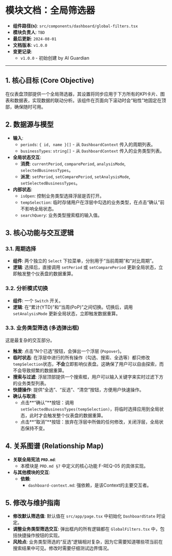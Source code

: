 
# 模块文档：全局筛选器

- **组件路径(s)**: `src/components/dashboard/global-filters.tsx`
- **模块负责人**: `TBD`
- **最后更新**: `2024-08-01`
- **文档版本**: `v1.0.0`
- **变更记录**:
  - `v1.0.0` - 初始创建 by AI Guardian

---

## 1. 核心目标 (Core Objective)
在仪表盘顶部提供一个全局筛选器，其设置将同步应用于下方所有的KPI卡片、图表和数据表，实现数据的联动分析。该组件在页面向下滚动时会“粘性”地固定在顶部，确保随时可用。

## 2. 数据源与模型
- **输入**:
  - `periods`: `{ id, name }[]` - 从 `DashboardContext` 传入的周期列表。
  - `businessTypes`: `string[]` - 从 `DashboardContext` 传入的业务类型列表。
- **全局状态交互**:
  - **消费**: `currentPeriod`, `comparePeriod`, `analysisMode`, `selectedBusinessTypes`。
  - **派发**: `setPeriod`, `setComparePeriod`, `setAnalysisMode`, `setSelectedBusinessTypes`。
- **内部状态**:
  - `isOpen`: 控制业务类型选择浮层是否打开。
  - `tempSelection`: 临时存储用户在浮层中勾选的业务类型，在点击“确认”前不影响全局状态。
  - `searchQuery`: 业务类型搜索框的输入值。

## 3. 核心功能与交互逻辑
### 3.1. 周期选择
- **组件**: 两个独立的 `Select` 下拉菜单，分别用于“当前周期”和“对比周期”。
- **逻辑**: 选择后，直接调用 `setPeriod` 或 `setComparePeriod` 更新全局状态，立即触发整个仪表盘的数据重算。

### 3.2. 分析模式切换
- **组件**: 一个 `Switch` 开关。
- **逻辑**: 在“累计(YTD)”和“当周(PoP)”之间切换。切换后，调用 `setAnalysisMode` 更新全局状态，立即触发数据重算。

### 3.3. 业务类型筛选 (多选弹出框)
这是最复杂的交互部分。
- **触发**: 点击“N个已选”按钮，会弹出一个浮层 (`Popover`)。
- **临时状态**: 在浮层中进行的所有操作（勾选、搜索、全选等）都只修改`tempSelection`状态，**不会**立即影响仪表盘。这确保了用户可以自由探索，而不会导致频繁的数据重算。
- **搜索与过滤**: 浮层顶部提供一个搜索框，用户可以输入关键字来实时过滤下方的业务类型列表。
- **快捷操作**: 提供“全选”、“反选”、“清空”按钮，方便用户快速操作。
- **确认与取消**:
  - 点击**“确认”**按钮：调用 `setSelectedBusinessTypes(tempSelection)`，将临时选择应用到全局状态，此时才会触发整个仪表盘的数据重算。
  - 点击**“取消”**按钮：放弃在浮层中所做的任何修改，关闭浮层，全局状态保持不变。

## 4. 关系图谱 (Relationship Map)
- **关联全局宪法 `PRD.md`**:
  - 本模块是 `PRD.md §7` 中定义的核心功能 F-REQ-05 的具体实现。
- **与其他模块的交互**:
  - **依赖**:
    - `dashboard-context.md`: 强依赖，是该Context的主要交互者。

## 5. 修改与维护指南
- **修改默认筛选值**: 默认值在 `src/app/page.tsx` 中初始化 `DashboardState` 时设定。
- **调整业务类型筛选交互**: 弹出框内的所有逻辑都在 `GlobalFilters.tsx` 中，包括快捷操作按钮的实现。
- **风险点**: 业务类型筛选的“反选”逻辑相对复杂，因为它需要知道哪些项当前在搜索结果中可见。修改时需要仔细测试边界情况。
